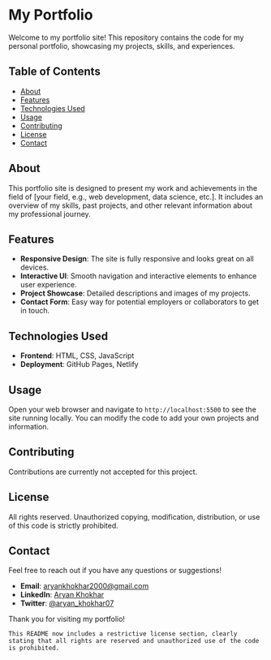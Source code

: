 
# My Portfolio

Welcome to my portfolio site! This repository contains the code for my personal portfolio, showcasing my projects, skills, and experiences.

## Table of Contents

- [About](#about)
- [Features](#features)
- [Technologies Used](#technologies-used)
- [Usage](#usage)
- [Contributing](#contributing)
- [License](#license)
- [Contact](#contact)

## About

This portfolio site is designed to present my work and achievements in the field of [your field, e.g., web development, data science, etc.]. It includes an overview of my skills, past projects, and other relevant information about my professional journey.

## Features

- **Responsive Design**: The site is fully responsive and looks great on all devices.
- **Interactive UI**: Smooth navigation and interactive elements to enhance user experience.
- **Project Showcase**: Detailed descriptions and images of my projects.
- **Contact Form**: Easy way for potential employers or collaborators to get in touch.

## Technologies Used

- **Frontend**: HTML, CSS, JavaScript
- **Deployment**: GitHub Pages, Netlify

## Usage

Open your web browser and navigate to `http://localhost:5500` to see the site running locally. You can modify the code to add your own projects and information.

## Contributing

Contributions are currently not accepted for this project.

## License

All rights reserved. Unauthorized copying, modification, distribution, or use of this code is strictly prohibited.

## Contact

Feel free to reach out if you have any questions or suggestions!

- **Email**: [aryankhokhar2000@gmail.com](mailto:aryankhokhar2000@gmail.com)
- **LinkedIn**: [Aryan Khokhar](https://www.linkedin.com/in/aryan-khokhar/)
- **Twitter**: [@aryan_khokhar07](https://twitter.com/aryan_khokhar07)

Thank you for visiting my portfolio!
```
This README now includes a restrictive license section, clearly stating that all rights are reserved and unauthorized use of the code is prohibited.
